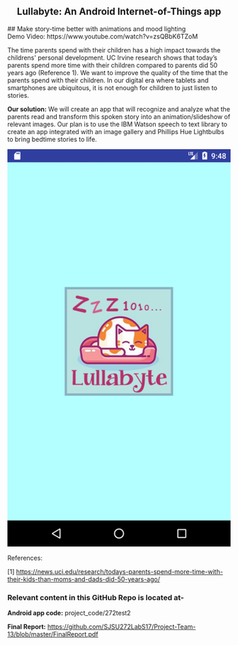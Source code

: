 
<p align="center">
  <h2 align="center">Lullabyte: An Android Internet-of-Things app</h2>
</p>
## Make story-time better with animations and mood lighting <br />
Demo Video: https://www.youtube.com/watch?v=zsQBbK6TZoM


The time parents spend with their children has a high impact towards the childrens' personal development. UC Irvine research shows that today’s parents spend more time with their children compared to parents did 50 years ago (Reference 1). We want to improve the quality of the time that the parents spend with their children. In our digital era where tablets and smartphones are ubiquitous, it is not enough for children to just listen to stories.

**Our solution:** We will create an app that will recognize and analyze what the parents read and transform this spoken story into an animation/slideshow of relevant images. Our plan is to use the IBM Watson speech to text library to create an app integrated with an image gallery and Phillips Hue Lightbulbs to bring bedtime stories to life.


![My Image](https://github.com/SJSU272LabS17/Project-Team-13/blob/master/GifDemo.gif)

References:

[1] https://news.uci.edu/research/todays-parents-spend-more-time-with-their-kids-than-moms-and-dads-did-50-years-ago/


### Relevant content in this GitHub Repo is located at- 

**Android app code:** project_code/272test2

**Final Report:** https://github.com/SJSU272LabS17/Project-Team-13/blob/master/FinalReport.pdf

